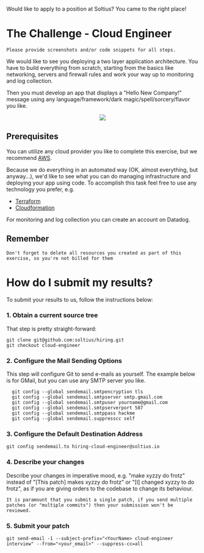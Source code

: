 Would like to apply to a position at Soltius? You came to the right place!

# The Challenge - Cloud Engineer

`Please provide screenshots and/or code snippets for all steps.`

We would like to see you deploying a two layer application architecture. You have to build everything from scratch, starting from the basics like networking, servers and firewall rules and work your way up to monitoring and log collection.

Then you must develop an app that displays a "Hello New Company!" message using any language/framework/dark magic/spell/sorcery/flavor you like.

<p align="center">
  <img src="https://raw.githubusercontent.com/soltius/hiring/cloud-engineer/twolayers.png">
</p>

## Prerequisites

You can utilize any cloud provider you like to complete this exercise, but we recommend [AWS](http://aws.amazon.com).

Because we do everything in an automated way (OK, almost everything, but anyway...), we'd like to see what you can do managing infrastructure and deploying your app using code. To accomplish this task feel free to use any technology you prefer, e.g.

- [Terraform](https://terraform.io)
- [Cloudformation](https://aws.amazon.com/cloudformation/)

For monitoring and log collection you can create an account on Datadog.

## Remember

`Don't forget to delete all resources you created as part of this exercise, so you're not billed for them`

# How do I submit my results?

To submit your results to us, follow the instructions below:

### 1. Obtain a current source tree

That step is pretty straight-forward:

```
git clone git@github.com:soltius/hiring.git
git checkout cloud-engineer
```

### 2. Configure the Mail Sending Options

This step will configure Git to send e-mails as yourself. The example below is for GMail, but you can use any SMTP server you like.

```
  git config --global sendemail.smtpencryption tls
  git config --global sendemail.smtpserver smtp.gmail.com
  git config --global sendemail.smtpuser yourname@gmail.com
  git config --global sendemail.smtpserverport 587
  git config --global sendemail.smtppass hackme
  git config --global sendemail.suppresscc self
```

### 3. Configure the Default Destination Address

`git config sendemail.to hiring-cloud-engineer@soltius.io`

### 4. Describe your changes

Describe your changes in imperative mood, e.g. "make xyzzy do frotz" instead of "[This patch] makes xyzzy do frotz" or "[I] changed xyzzy to do frotz", as if you are giving orders to the codebase to change its behaviour.

`It is paramount that you submit a single patch, if you send multiple patches (or "multiple commits") then your submission won't be reviewed.`

### 5. Submit your patch

`git send-email -1 --subject-prefix="<YourName> cloud-engineer interview" --from="<your_email>" --suppress-cc=all`
